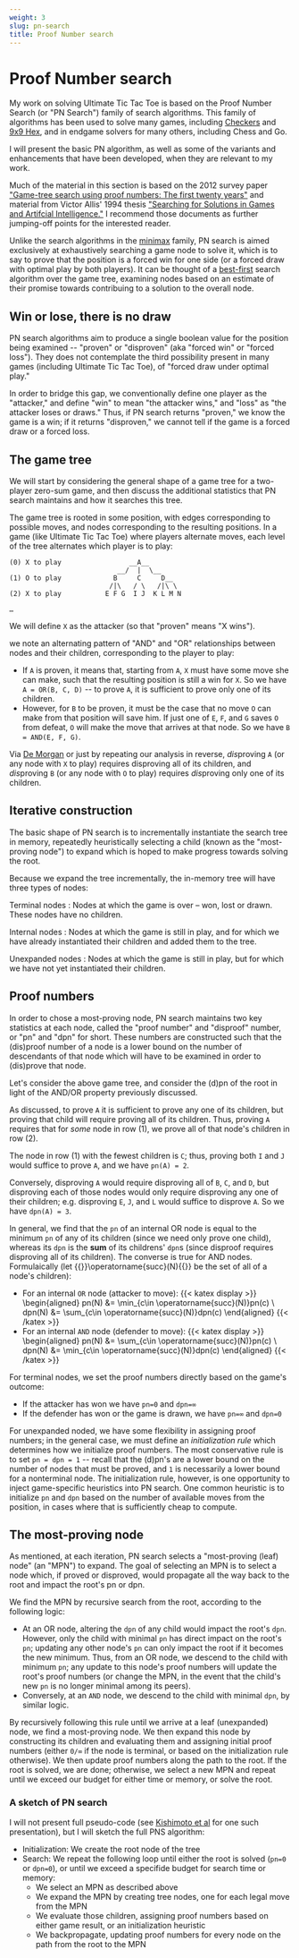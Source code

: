 ```yaml
---
weight: 3
slug: pn-search
title: Proof Number search
---
```


# Proof Number search

My work on solving Ultimate Tic Tac Toe is based on the Proof Number Search (or "PN Search") family of search algorithms. This family of algorithms has been used to solve many games, including [Checkers][checkers] and [9x9 Hex][hex99], and in endgame solvers for many others, including Chess and Go.

I will present the basic PN algorithm, as well as some of the variants and enhancements that have been developed, when they are relevant to my work.

Much of the material in this section is based on the 2012 survey paper ["Game-tree search using proof numbers:
The first twenty years"][first-20-years] and material from Victor Allis' 1994 thesis ["Searching for Solutions in
Games and Artifcial Intelligence."][searching-for-solutions] I recommend those documents as further jumping-off points for the interested reader.

Unlike the search algorithms in the [minimax][minimax] family, PN search is aimed exclusively at exhaustively searching a game node to solve it, which is to say to prove that the position is a forced win for one side (or a forced draw with optimal play by both players). It can be thought of a [best-first][best-first] search algorithm over the game tree, examining nodes based on an estimate of their promise towards contribuing to a solution to the overall node.

## Win or lose, there is no draw

PN search algorithms aim to produce a single boolean value for the position being examined -- "proven" or "disproven" (aka "forced win" or "forced loss"). They does not contemplate the third possibility present in many games (including Ultimate Tic Tac Toe), of "forced draw under optimal play."

In order to bridge this gap, we conventionally define one player as the "attacker," and define "win" to mean "the attacker wins," and "loss" as "the attacker loses or draws." Thus, if PN search returns "proven," we know the game is a win; if it returns "disproven," we cannot tell if the game is a forced draw or a forced loss.

## The game tree

We will start by considering the general shape of a game tree for a two-player zero-sum game, and then discuss the additional statistics that PN search maintains and how it searches this tree.

The game tree is rooted in some position, with edges corresponding to possible moves, and nodes corresponding to the resulting positions. In a game (like Ultimate Tic Tac Toe) where players alternate moves, each level of the tree alternates which player is to play:

```
(0) X to play                 __A__
                           __/  |  \__
(1) O to play             B     C     D__
                         /|\   / \   /|\ \
(2) X to play           E F G  I J  K L M N

…
```

We will define `X` as the attacker (so that "proven" means "X wins").

we note an alternating pattern of "AND" and "OR" relationships between nodes and their children, corresponding to the player to play:

- If `A` is proven, it means that, starting from `A`, `X` must have some move she can make, such that the resulting position is still a win for `X`. So we have `A = OR(B, C, D)` -- to prove `A`, it is sufficient to prove only one of its children.
- However, for `B` to be proven, it must be the case that no move `O` can make from that position will save him. If just one of `E`, `F`, and `G` saves `O` from defeat, `O` will make the move that arrives at that node. So we have `B = AND(E, F, G)`.

Via [De Morgan][demorgan] or just by repeating our analysis in reverse, *dis*proving `A` (or any node with `X` to play) requires disproving all of its children, and *dis*proving `B` (or any node with `O` to play) requires *dis*proving only one of its children.

## Iterative construction

The basic shape of PN search is to incrementally instantiate the search tree in memory, repeatedly heuristically selecting a child (known as the "most-proving node") to expand which is hoped to make progress towards solving the root.

Because we expand the tree incrementally, the in-memory tree will have three types of nodes:

Terminal nodes
: Nodes at which the game is over – won, lost or drawn. These nodes have no children.

Internal nodes
: Nodes at which the game is still in play, and for which we have already instantiated their children and added them to the tree.

Unexpanded nodes
: Nodes at which the game is still in play, but for which we have not yet instantiated their children.

## Proof numbers

In order to chose a most-proving node, PN search maintains two key statistics at each node, called the "proof number" and "disproof" number, or "pn" and "dpn" for short. These numbers are constructed such that the (dis)proof number of a node is a lower bound on the number of descendants of that node which will have to be examined in order to (dis)prove that node.

Let's consider the above game tree, and consider the (d)pn of the root in light of the AND/OR property previously discussed.

As discussed, to prove `A` it is sufficient to prove any one of its children, but proving that child will require proving all of its children. Thus, proving `A` requires that for *some* node in row (1), we prove all of that node's children in row (2).

The node in row (1) with the fewest children is `C`; thus, proving both `I` and `J` would suffice to prove `A`, and we have `pn(A) = 2`.

Conversely, disproving `A` would require disproving all of `B`, `C`, and `D`, but disproving each of those nodes would only require disproving any one of their children; e.g. disproving `E`, `J`, and `L` would suffice to disprove `A`. So we have `dpn(A) = 3`.

In general, we find that the `pn` of an internal OR node is equal to the minimum `pn` of any of its children (since we need only prove one child), whereas its `dpn` is the **sum** of its childrens' `dpn`s (since disproof requires disproving all of its children). The converse is true for AND nodes. Formulaically (let {{<katex>}}\operatorname{succ}(N){{</katex>}} be the set of all of a node's children):

- For an internal `OR` node (attacker to move):
{{< katex display >}}
\begin{aligned}
pn(N)  &= \min_{c\in \operatorname{succ}(N)}pn(c) \\
dpn(N) &= \sum_{c\in \operatorname{succ}(N)}dpn(c)
\end{aligned}
{{< /katex >}}
- For an internal `AND` node (defender to move):
{{< katex display >}}
\begin{aligned}
pn(N)  &= \sum_{c\in \operatorname{succ}(N)}pn(c) \\
dpn(N) &= \min_{c\in \operatorname{succ}(N)}dpn(c)
\end{aligned}
{{< /katex >}}

For terminal nodes, we set the proof numbers directly based on the game's outcome:
- If the attacker has won we have `pn=0` and `dpn=∞`
- If the defender has won or the game is drawn, we have `pn=∞` and `dpn=0`

For unexpanded noded, we have some flexibility in assigning proof numbers; in the general case, we must define an _initialization rule_ which determines how we initialize proof numbers. The most conservative rule is to set `pn = dpn = 1` -- recall that the (d)pn's are a lower bound on the number of nodes that must be proved, and `1` is necessarily a lower bound for a nonterminal node. The initialization rule, however, is one opportunity to inject game-specific heuristics into PN search. One common heuristic is to initialize `pn` and `dpn` based on the number of available moves from the position, in cases where that is sufficiently cheap to compute.

## The most-proving node

As mentioned, at each iteration, PN search selects a "most-proving (leaf) node" (an "MPN") to expand. The goal of selecting an MPN is to select a node which, if proved or disproved, would propagate all the way back to the root and impact the root's pn or dpn.

We find the MPN by recursive search from the root, according to the following logic:

- At an OR node, altering the `dpn` of any child would impact the root's `dpn`. However, only the child with minimal `pn` has direct impact on the root's `pn`; updating any other node's `pn` can only impact the root if it becomes the new minimum. Thus, from an OR node, we descend to the child with minimum `pn`; any update to this node's proof numbers will update the root's proof numbers (or change the MPN, in the event that the child's new `pn` is no longer minimal among its peers).
- Conversely, at an `AND` node, we descend to the child with minimal `dpn`, by similar logic.

By recursively following this rule until we arrive at a leaf (unexpanded) node, we find a most-proving node. We then expand this node by constructing its children and evaluating them and assigning initial proof numbers (either `0/∞` if the node is terminal, or based on the initialization rule otherwise). We then update proof numbers along the path to the root. If the root is solved, we are done; otherwise, we select a new MPN and repeat until we exceed our budget for either time or memory, or solve the root.

### A sketch of PN search

I will not present full pseudo-code (see [Kishimoto et al](first-20-years) for one such presentation), but I will sketch the full PNS algorithm:

- Initialization: We create the root node of the tree
- Search: We repeat the following loop until either the root is solved (`pn=0` or `dpn=0`), or until we exceed a specifide budget for search time or memory:
  - We select an MPN as described above
  - We expand the MPN by creating tree nodes, one for each legal move from the MPN
  - We evaluate those children, assigning proof numbers based on either game result, or an initialization heuristic
  - We backpropagate, updating proof numbers for every node on the path from the root to the MPN

[checkers]: https://science.sciencemag.org/content/317/5844/1518
[hex99]: http://webdocs.cs.ualberta.ca/~hayward/papers/pawlhayw.pdf
[first-20-years]: https://webdocs.cs.ualberta.ca/~mmueller/ps/ICGA2012PNS.pdf
[searching-for-solutions]: https://project.dke.maastrichtuniversity.nl/games/files/phd/SearchingForSolutions.pdf
[minimax]: https://en.wikipedia.org/wiki/Minimax#Minimax_algorithm_with_alternate_moves
[best-first]: https://en.wikipedia.org/wiki/Best-first_search
[demorgan]: https://en.wikipedia.org/wiki/De_Morgan%27s_laws
